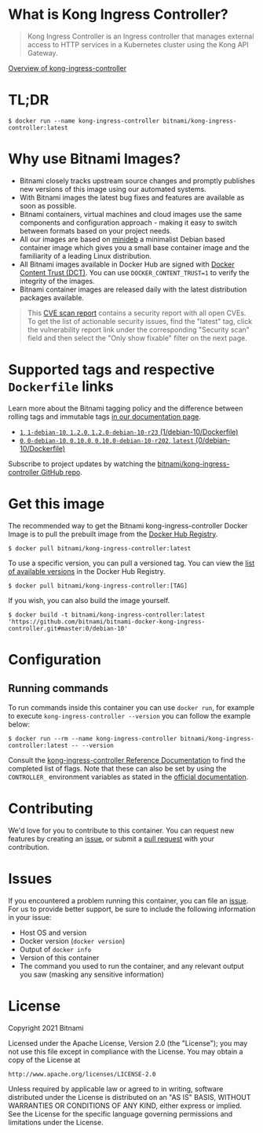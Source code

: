 
# What is Kong Ingress Controller?

> Kong Ingress Controller is an Ingress controller that manages external access to HTTP services in a Kubernetes cluster using the Kong API Gateway.

[Overview of kong-ingress-controller](https://github.com/Kong/kubernetes-ingress-controller)

# TL;DR

```console
$ docker run --name kong-ingress-controller bitnami/kong-ingress-controller:latest
```

# Why use Bitnami Images?

* Bitnami closely tracks upstream source changes and promptly publishes new versions of this image using our automated systems.
* With Bitnami images the latest bug fixes and features are available as soon as possible.
* Bitnami containers, virtual machines and cloud images use the same components and configuration approach - making it easy to switch between formats based on your project needs.
* All our images are based on [minideb](https://github.com/bitnami/minideb) a minimalist Debian based container image which gives you a small base container image and the familiarity of a leading Linux distribution.
* All Bitnami images available in Docker Hub are signed with [Docker Content Trust (DCT)](https://docs.docker.com/engine/security/trust/content_trust/). You can use `DOCKER_CONTENT_TRUST=1` to verify the integrity of the images.
* Bitnami container images are released daily with the latest distribution packages available.


> This [CVE scan report](https://quay.io/repository/bitnami/kong-ingress-controller?tab=tags) contains a security report with all open CVEs. To get the list of actionable security issues, find the "latest" tag, click the vulnerability report link under the corresponding "Security scan" field and then select the "Only show fixable" filter on the next page.

# Supported tags and respective `Dockerfile` links

Learn more about the Bitnami tagging policy and the difference between rolling tags and immutable tags [in our documentation page](https://docs.bitnami.com/tutorials/understand-rolling-tags-containers/).


* [`1`, `1-debian-10`, `1.2.0`, `1.2.0-debian-10-r23` (1/debian-10/Dockerfile)](https://github.com/bitnami/bitnami-docker-kong-ingress-controller/blob/1.2.0-debian-10-r23/1/debian-10/Dockerfile)
* [`0`, `0-debian-10`, `0.10.0`, `0.10.0-debian-10-r202`, `latest` (0/debian-10/Dockerfile)](https://github.com/bitnami/bitnami-docker-kong-ingress-controller/blob/0.10.0-debian-10-r202/0/debian-10/Dockerfile)

Subscribe to project updates by watching the [bitnami/kong-ingress-controller GitHub repo](https://github.com/bitnami/bitnami-docker-kong-ingress-controller).

# Get this image

The recommended way to get the Bitnami kong-ingress-controller Docker Image is to pull the prebuilt image from the [Docker Hub Registry](https://hub.docker.com/r/bitnami/kong-ingress-controller).

```console
$ docker pull bitnami/kong-ingress-controller:latest
```

To use a specific version, you can pull a versioned tag. You can view the [list of available versions](https://hub.docker.com/r/bitnami/kong-ingress-controller/tags/) in the Docker Hub Registry.

```console
$ docker pull bitnami/kong-ingress-controller:[TAG]
```

If you wish, you can also build the image yourself.

```console
$ docker build -t bitnami/kong-ingress-controller:latest 'https://github.com/bitnami/bitnami-docker-kong-ingress-controller.git#master:0/debian-10'
```

# Configuration

## Running commands

To run commands inside this container you can use `docker run`, for example to execute `kong-ingress-controller --version` you can follow the example below:

```console
$ docker run --rm --name kong-ingress-controller bitnami/kong-ingress-controller:latest -- --version
```

Consult the [kong-ingress-controller Reference Documentation](https://github.com/Kong/kubernetes-ingress-controller/blob/master/docs/references/cli-arguments.md) to find the completed list of flags. Note that these can also be set by using the `CONTROLLER_` environment variables as stated in the [official documentation](https://github.com/Kong/kubernetes-ingress-controller/blob/master/docs/references/cli-arguments.md#cli-arguments).

# Contributing

We'd love for you to contribute to this container. You can request new features by creating an [issue](https://github.com/bitnami/bitnami-docker-kong-ingress-controller/issues), or submit a [pull request](https://github.com/bitnami/bitnami-docker-kong-ingress-controller/pulls) with your contribution.

# Issues

If you encountered a problem running this container, you can file an [issue](https://github.com/bitnami/bitnami-docker-kong-ingress-controller/issues/new). For us to provide better support, be sure to include the following information in your issue:

- Host OS and version
- Docker version (`docker version`)
- Output of `docker info`
- Version of this container
- The command you used to run the container, and any relevant output you saw (masking any sensitive information)

# License

Copyright 2021 Bitnami

Licensed under the Apache License, Version 2.0 (the "License");
you may not use this file except in compliance with the License.
You may obtain a copy of the License at

    http://www.apache.org/licenses/LICENSE-2.0

Unless required by applicable law or agreed to in writing, software
distributed under the License is distributed on an "AS IS" BASIS,
WITHOUT WARRANTIES OR CONDITIONS OF ANY KIND, either express or implied.
See the License for the specific language governing permissions and
limitations under the License.

